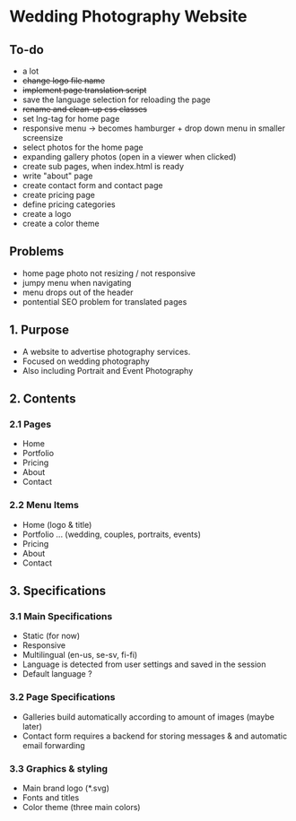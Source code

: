 # Wedding Photography Website

## To-do
- a lot
- ~~change logo file name~~
- ~~implement page translation script~~
- save the language selection for reloading the page
- ~~rename and clean-up css classes~~
- set lng-tag for home page
- responsive menu -> becomes hamburger + drop down menu in smaller screensize
- select photos for the home page
- expanding gallery photos (open in a viewer when clicked)
- create sub pages, when index.html is ready
- write "about" page
- create contact form and contact page
- create pricing page
- define pricing categories
- create a logo
- create a color theme


## Problems
- home page photo not resizing / not responsive
- jumpy menu when navigating
- menu drops out of the header
- pontential SEO problem for translated pages

## 1. Purpose
- A website to advertise photography services.
- Focused on wedding photography
- Also including Portrait and Event Photography

## 2. Contents
### 2.1 Pages
- Home
- Portfolio
- Pricing
- About
- Contact

### 2.2 Menu Items
- Home (logo & title)
- Portfolio ... (wedding, couples, portraits, events)
- Pricing
- About
- Contact

## 3. Specifications
### 3.1 Main Specifications
- Static (for now)
- Responsive
- Multilingual (en-us, se-sv, fi-fi)
- Language is detected from user settings and saved in the session
- Default language ?

### 3.2 Page Specifications
- Galleries build automatically according to amount of images (maybe later)
- Contact form requires a backend for storing messages & and automatic email forwarding
    
### 3.3 Graphics & styling
- Main brand logo (*.svg)
- Fonts and titles
- Color theme (three main colors)
